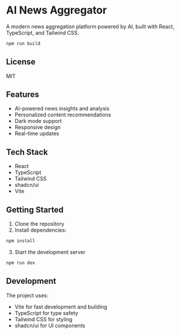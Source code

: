 # AI News Aggregator

A modern news aggregation platform powered by AI, built with React, TypeScript, and Tailwind CSS.

```bash
npm run build
```

## License

MIT
## Features

- AI-powered news insights and analysis
- Personalized content recommendations
- Dark mode support
- Responsive design
- Real-time updates

## Tech Stack

- React
- TypeScript
- Tailwind CSS
- shadcn/ui
- Vite

## Getting Started

1. Clone the repository
2. Install dependencies:
```bash
npm install
```
3. Start the development server
```bash
npm run dev
```

## Development

The project uses:
- Vite for fast development and building
- TypeScript for type safety
- Tailwind CSS for styling
- shadcn/ui for UI components
